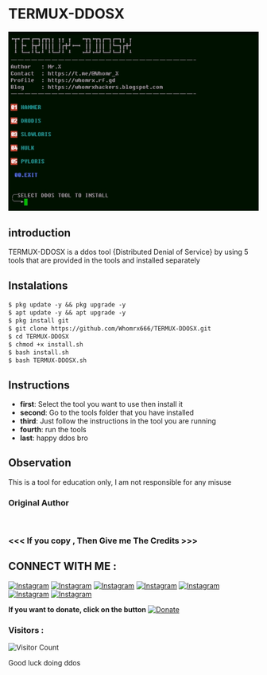 # TERMUX-DDOSX
![TERMUX-DDOSX preview](TERMUX-DDOSX.jpg)

## introduction
TERMUX-DDOSX is a ddos ​​tool {Distributed Denial of Service} by using 5 tools that are provided in the tools and installed separately

## Instalations
```
$ pkg update -y && pkg upgrade -y
$ apt update -y && apt upgrade -y
$ pkg install git
$ git clone https://github.com/Whomrx666/TERMUX-DDOSX.git
$ cd TERMUX-DDOSX
$ chmod +x install.sh
$ bash install.sh
$ bash TERMUX-DDOSX.sh
```

## Instructions
- **first**: Select the tool you want to use then install it
- **second**: Go to the tools folder that you have installed
- **third**: Just follow the instructions in the tool you are running
- **fourth**: run the tools
- **last**: happy ddos bro

## Observation
This is a tool for education only, I am not responsible for any misuse
### Original Author
<a href="https://github.com/Whomrx666"><img src="https://img.shields.io/badge/Original-Author-brightgreen.svg" alt=""/></a>

### <<< If you copy , Then Give me The Credits >>>

## CONNECT WITH ME :

[![Instagram](https://img.shields.io/badge/WEBSITE-VISIT-yellow?style=for-the-badge&logo=blogger)](https://whomrxhackers.blogspot.com/)
[![Instagram](https://img.shields.io/badge/TWITTER-FOLLOW-red?style=for-the-badge&logo=x)](https://twitter.com/whomrx666)
[![Instagram](https://img.shields.io/badge/YOUTUBE-SUBSCRIBE-red?style=for-the-badge&logo=youtube)](https://youtube.com/@whomrx666)
[![Instagram](https://img.shields.io/badge/FACEBOOK-LIKE-red?style=for-the-badge&logo=facebook)](https://facebook.com/https://www.facebook.com/whomrx.666)
[![Instagram](https://img.shields.io/badge/TELEGRAM-CONNECT-red?style=for-the-badge&logo=telegram)](https://t.me/@Whomr_X)
[![Instagram](https://img.shields.io/badge/GMAIL-CONTACT-red?style=for-the-badge&logo=gmail)](mailto:whomrx666@gmail.com)
[![Instagram](https://img.shields.io/badge/TIKTOK-FOLLOW-red?style=for-the-badge&logo=tiktok)](https://www.tiktok.com/@whomr.x)

**If you want to donate, click on the button**
<a href="https://saweria.co/whomrx"><img title="Donate" src="https://img.shields.io/badge/Donate-TERMUX DDOSX-yellow?style=for-the-badge&logo=github"></a>

### Visitors :
![Visitor Count](https://profile-counter.glitch.me/Whomrx666/count.svg)

Good luck doing ddos